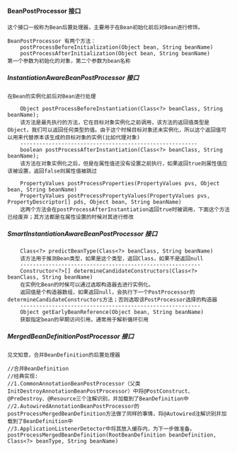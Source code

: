 #### BeanPostProcessor 接口
    这个接口一般称为Bean后置处理器，主要用于在Bean初始化前后对Bean进行修饰。
    
    BeanPostProcessor 有两个方法：
        postProcessBeforeInitialization(Object bean, String beanName)
        postProcessAfterInitialization(Object bean, String beanName)
    第一个参数为初始化的对象，第二个参数为bean名称
    
##### InstantiationAwareBeanPostProcessor 接口
    
    在Bean的实例化前后对Bean进行处理
    
        Object postProcessBeforeInstantiation(Class<?> beanClass, String beanName);
        该方法是最先执行的方法，它在目标对象实例化之前调用，该方法的返回值类型是Object，我们可以返回任何类型的值。由于这个时候目标对象还未实例化，所以这个返回值可以用来代替原本该生成的目标对象的实例(比如代理对象)
        --------------------------------------------------------
        boolean postProcessAfterInstantiation(Class<?> beanClass, String beanName);
        该方法在对象实例化之后，但是在属性值还没有设置之前执行，如果返回true则属性值应该被设置，返回false则属性值被跳过
        
        PropertyValues postProcessProperties(PropertyValues pvs, Object bean, String beanName)
        PropertyValues postProcessPropertyValues(PropertyValues pvs, PropertyDescriptor[] pds, Object bean, String beanName)
        这两个方法会在postProcessAfterInstantiation返回true时被调用，下面这个方法已经废弃；其方法都是在属性设置的时候对其进行修改

##### SmartInstantiationAwareBeanPostProcessor 接口

        Class<?> predictBeanType(Class<?> beanClass, String beanName)
        该方法用于推测Bean类型，如果是这个类型，返回Class，如果不是返回null
        ---------------------------------------------------------
        Constructor<?>[] determineCandidateConstructors(Class<?> beanClass, String beanName)
        在实例化Bean的时候可以通过选取构造器去进行实例化。
        返回值是个构造器数组，如果返回null，会执行下一个PostProcessor的determineCandidateConstructors方法；否则选取该PostProcessor选择的构造器
        ---------------------------------------------------------
        Object getEarlyBeanReference(Object bean, String beanName)
        获取指定bean的早期访问引用，通常用于解析循环引用

        
        
##### MergedBeanDefinitionPostProcessor 接口
    见文知意，合并BeanDefinition的后置处理器
    
    //合并BeanDefinition
    //经典实现:
    //1.CommonAnnotationBeanPostProcessor（父类InitDestroyAnnotationBeanPostProcessor）中将@PostConstruct、@PreDestroy、@Resource三个注解识别，并加载到了BeanDefinition中
    //2.AutowiredAnnotationBeanPostProcessor的postProcessMergedBeanDefinition方法做了同样的事情，将@Autowired注解识别并加载到了BeanDefinition中
    //3.ApplicationListenerDetector中将其放入缓存内，为下一步做准备。
    postProcessMergedBeanDefinition(RootBeanDefinition beanDefinition, Class<?> beanType, String beanName)

    